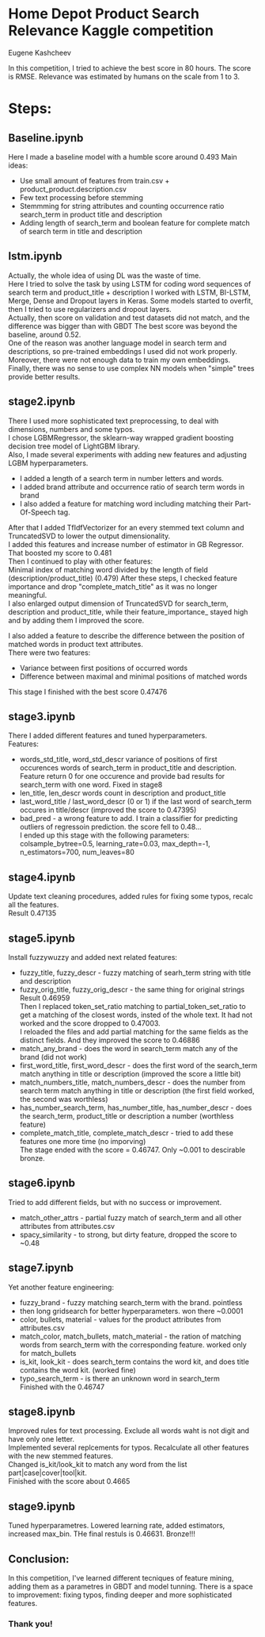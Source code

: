 # Home Depot Product Search Relevance Kaggle competition <br>
Eugene Kashcheev

In this competition, I tried to achieve the best score in 80 hours.
The score is RMSE. Relevance was estimated by humans on the scale from 1 to 3.


# Steps:
## Baseline.ipynb <br>
Here I made a baseline model with a humble score around 0.493
Main ideas:
  + Use small amount of features from train.csv + product_product.description.csv
  + Few text processing before stemming
  + Stemmming for string attributes and counting occurrence ratio search_term in product title and description
  + Adding length of search_term and boolean feature for complete match of search term in title and description


## lstm.ipynb <br>
Actually, the whole idea of using DL was the waste of time.<br>
Here I tried to solve the task by using LSTM for coding word sequences of search term and product_title + description
I worked with LSTM, BI-LSTM, Merge, Dense and Dropout layers in Keras. Some models started to overfit,
then I tried to use regularizers and dropout layers.<br>
Actually, then score on validation and test datasets did not match, and the difference was bigger than with GBDT
The best score was beyond the baseline, around 0.52.<br>
One of the reason was another language model in search term and descriptions, so pre-trained embeddings I used did not work properly.
Moreover, there were not enough data to train my own embeddings.<br>
Finally, there was no sense to use complex NN models when "simple" trees provide better results.<br>

## stage2.ipynb 
There I used more sophisticated text preprocessing, to deal with dimensions, numbers and some typos.<br>
I chose LGBMRegressor, the sklearn-way wrapped gradient boosting decision tree model of LightGBM library.  <br>
Also, I made several experiments with adding new features and adjusting LGBM hyperparameters.<br>
  + I added a length of a search term in number letters and words.
  + I added brand attribute and occurrence ratio of search term words in brand
  + I also added a feature for matching word including matching their Part-Of-Speech tag.<br>

After that I added TfIdfVectorizer for an every stemmed text column and TruncatedSVD to lower the output dimensionality.<br>
I added this features and increase number of estimator in GB Regressor.<br>
That boosted my score to 0.481<br>
Then I continued to play with other features:<br>
	Minimal index of matching word divided by the length of field (description/product_title) (0.479)
After these steps, I checked feature importance and drop "complete_match_title" as it was no longer meaningful.<br>
I also enlarged output dimension of TruncatedSVD for search_term, description and product_title,
while their feature_importance_ stayed high and by adding them I improved the score.<br>

I also added a feature to describe the difference between the position of matched words in product text attributes.<br>
There were two features:<br>
  * Variance between first positions of occurred words
  * Difference between maximal and minimal positions of matched words
  
This stage I finished with the best score 0.47476<br>

## stage3.ipynb
There I added different features and tuned hyperparameters.<br>
Features:<br>
  + words_std_title, word_std_descr variance of positions of first occurences words of search_term in product_title and description. Feature return 0 for one occurence and provide bad results for search_term with one word. Fixed in stage8
  + len_title, len_descr words count in description and product_title
  + last_word_title / last_word_descr (0 or 1) if the last word of search_term occures in title/descr (improved the score to 0.47395)
  + bad_pred - a wrong feature to add. I train a classifier for predicting outliers of regressoin prediction. the score fell to 0.48... <br>
I ended up this stage with the following parameters: colsample_bytree=0.5, learning_rate=0.03, max_depth=-1, n_estimators=700, num_leaves=80<br>

## stage4.ipynb
Update text cleaning procedures, added rules for fixing some typos, recalc all the features.<br>
Result 0.47135<br>

## stage5.ipynb
Install fuzzywuzzy and added next related features:
  + fuzzy_title, fuzzy_descr - fuzzy matching of searh_term string with title and description
  + fuzzy_orig_title, fuzzy_orig_descr - the same thing for original strings<br>
Result 0.46959 <br>
Then I replaced token_set_ratio matching to partial_token_set_ratio to get a matching of the closest words, insted of the whole text. It had not worked and the score dropped to 0.47003.<br>
I reloaded the files and add partial matching for the same fields as the distinct fields. And they improved the score to 0.46886<br>
  + match_any_brand - does the word in search_term match any of the brand (did not work)
  + first_word_title, first_word_descr - does the first word of the search_term match anything in title or description (improved the score a little bit)
  + match_numbers_title, match_numbers_descr - does the number from search term match anything in title or description (the first field worked, the second was worthless)
  + has_number_search_term, has_number_title, has_number_descr - does the search_term, product_title or description a number (worthless feature)
  + complete_match_title, complete_match_descr - tried to add these features one more time (no imporving)<br>
The stage ended with the score = 0.46747. Only ~0.001 to descirable bronze.<br>

## stage6.ipynb
Tried to add different fields, but with no success or improvement. 
  + match_other_attrs - partial fuzzy match of search_term and all other attributes from attributes.csv
  + spacy_similarity - to strong, but dirty feature, dropped the score to ~0.48<br>
  
## stage7.ipynb
Yet another feature engineering:
  + fuzzy_brand - fuzzy matching search_term with the brand. pointless
  + then long gridsearch for better hyperparameters. won there ~0.0001
  + color, bullets, material - values for the product attributes from attributes.csv 
  + match_color, match_bullets, match_material - the ration of matching words from search_term with the corresponding feature. worked only for match_bullets
  + is_kit, look_kit - does search_term contains the word kit, and does title contains the word kit. (worked fine)
  + typo_search_term - is there an unknown word in search_term<br>
Finished with the 0.46747<br>

## stage8.ipynb
Improved rules for text processing. Exclude all words waht is not digit and have only one letter.<br>
Implemented several replcements for typos. Recalculate all other features with the new stemmed features.<br>
Changed is_kit/look_kit to match any word from the list part|case|cover|tool|kit.<br>
Finished with the score about 0.4665<br>

## stage9.ipynb
Tuned hyperparametres. Lowered learning rate, added estimators, increased max_bin. THe final restuls is 0.46631. Bronze!!!<br>


## Conclusion:
In this competition, I've learned different tecniques of feature mining, adding them as a parametres in GBDT and model tunning. There is a space to improvement: fixing typos, finding deeper and more sophisticated features.<br>

### Thank you!
